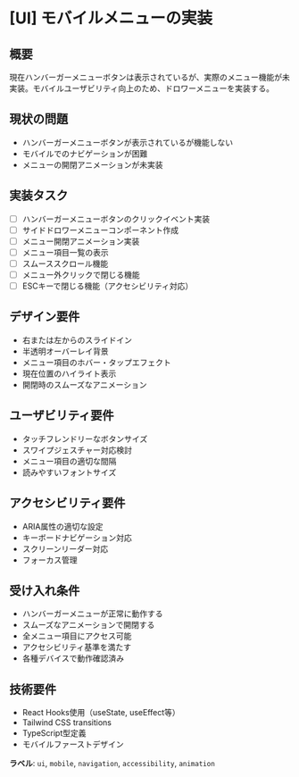 # [UI] モバイルメニューの実装

## 概要

現在ハンバーガーメニューボタンは表示されているが、実際のメニュー機能が未実装。モバイルユーザビリティ向上のため、ドロワーメニューを実装する。

## 現状の問題

- ハンバーガーメニューボタンが表示されているが機能しない
- モバイルでのナビゲーションが困難  
- メニューの開閉アニメーションが未実装

## 実装タスク

- [ ] ハンバーガーメニューボタンのクリックイベント実装
- [ ] サイドドロワーメニューコンポーネント作成
- [ ] メニュー開閉アニメーション実装
- [ ] メニュー項目一覧の表示
- [ ] スムーススクロール機能
- [ ] メニュー外クリックで閉じる機能
- [ ] ESCキーで閉じる機能（アクセシビリティ対応）

## デザイン要件

- 右または左からのスライドイン
- 半透明オーバーレイ背景
- メニュー項目のホバー・タップエフェクト
- 現在位置のハイライト表示
- 開閉時のスムーズなアニメーション

## ユーザビリティ要件

- タッチフレンドリーなボタンサイズ
- スワイプジェスチャー対応検討
- メニュー項目の適切な間隔
- 読みやすいフォントサイズ

## アクセシビリティ要件

- ARIA属性の適切な設定
- キーボードナビゲーション対応
- スクリーンリーダー対応
- フォーカス管理

## 受け入れ条件

- ハンバーガーメニューが正常に動作する
- スムーズなアニメーションで開閉する
- 全メニュー項目にアクセス可能
- アクセシビリティ基準を満たす
- 各種デバイスで動作確認済み

## 技術要件

- React Hooks使用（useState, useEffect等）
- Tailwind CSS transitions
- TypeScript型定義
- モバイルファーストデザイン

**ラベル**: `ui`, `mobile`, `navigation`, `accessibility`, `animation`

